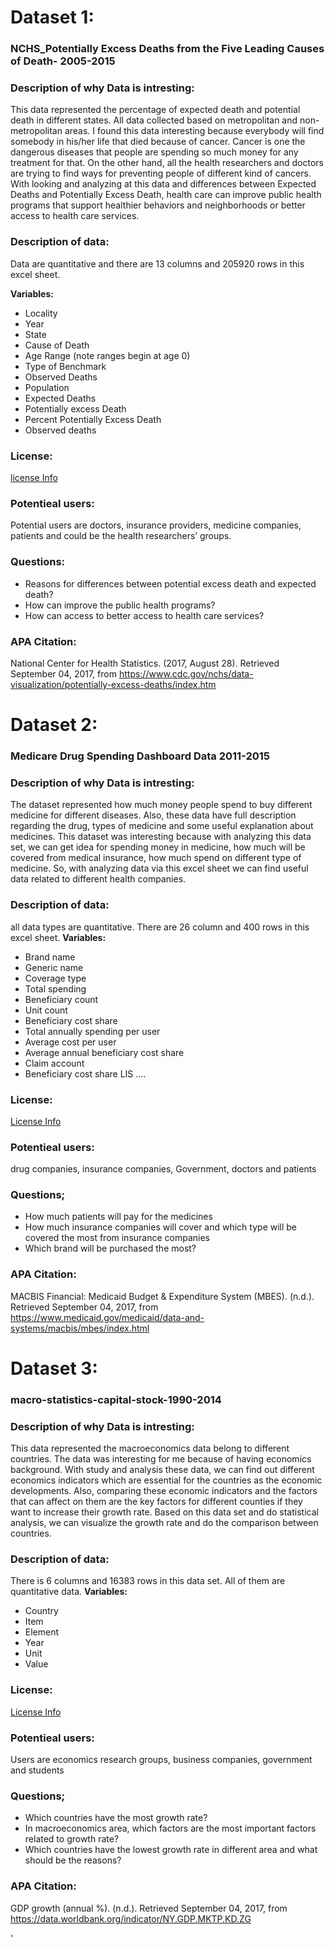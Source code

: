 # Dataset 1: 
### NCHS_Potentially Excess Deaths from the Five Leading Causes of Death- 2005-2015
### Description of why Data is intresting:
This data represented the percentage of expected death and potential death in different states. All data collected based on metropolitan and non-metropolitan areas. I found this data interesting because everybody will find somebody in his/her life that died because of cancer. Cancer is one the dangerous diseases that people are spending so much money for any treatment for that. On the other hand, all the health researchers and doctors are trying to find ways for preventing people of different kind of cancers. With looking and analyzing at this data and differences between Expected Deaths and Potentially Excess Death, health care can improve public health programs that support healthier behaviors and neighborhoods or better access to health care services.
### Description of data:
Data are quantitative and there are 13 columns and 205920 rows in this excel sheet.

**Variables:**
*	Locality  
*	Year  
*	State  
*	Cause of Death  
*	Age Range (note ranges begin at age 0)  
*	Type of Benchmark  
*	Observed Deaths   
*	Population  
*	Expected Deaths  
*	Potentially excess Death  
*	Percent Potentially Excess Death   
*	Observed deaths  
### License:
[license Info](https://www.cdc.gov/Other/privacy.html)

### Potentieal users: 
Potential users are doctors, insurance providers, medicine companies, patients and could be the health researchers’ groups.

### Questions:
* Reasons for differences between potential excess death and expected death?
* How can improve the public health programs?
* How can access to better access to health care services?
### APA Citation:
National Center for Health Statistics. (2017, August 28). Retrieved September 04, 2017, from https://www.cdc.gov/nchs/data-visualization/potentially-excess-deaths/index.htm

# Dataset 2:
### Medicare Drug Spending Dashboard Data 2011-2015
### Description of why Data is intresting:
The dataset represented how much money people spend to buy different medicine for different diseases. Also, these data have full description regarding the drug, types of medicine and some useful explanation about medicines. This dataset was interesting because with analyzing this data set, we can get idea for spending money in medicine, how much will be covered from medical insurance, how much spend on different type of medicine. So, with analyzing data via this excel sheet we can find useful data related to different health companies. 
### Description of data:
all data types are quantitative. There are 26 column and 400 rows in this excel sheet.
**Variables:**
* Brand name
*	Generic name
*	Coverage type
*	Total spending
*	Beneficiary count
*	Unit count
*	Beneficiary cost share
*	Total annually spending per user
*	Average cost per user
*	Average annual beneficiary cost share
*	Claim account
*	Beneficiary cost share LIS ….

### License:
[License Info](https://www.cms.gov/about-cms/agency-information/aboutwebsite/privacy-policy.html)

### Potentieal users: 
drug companies, insurance companies, Government, doctors and patients
### Questions;
* How much patients will pay for the medicines
* How much insurance companies will cover and which type will be covered the most from insurance companies
* Which brand will be purchased the most?
### APA Citation:
MACBIS Financial: Medicaid Budget & Expenditure System (MBES). (n.d.). Retrieved September 04, 2017, from https://www.medicaid.gov/medicaid/data-and-systems/macbis/mbes/index.html

# Dataset 3:
### macro-statistics-capital-stock-1990-2014
### Description of why Data is intresting:
This data represented the macroeconomics data belong to different countries. The data was interesting for me because of having economics background. With study and analysis these data, we can find out different economics indicators which are essential for the countries as the economic developments. Also, comparing these economic indicators and the factors that can affect on them are the key factors for different counties if they want to increase their growth rate. Based on this data set and do statistical analysis, we can visualize the growth rate and do the comparison between countries.
### Description of data:
There is 6 columns and 16383 rows in this data set. All of them are quantitative data. 
**Variables:** 
*	Country
*	Item	
*	Element	
*	Year	
*	Unit	
*	Value

### License:
[License Info](http://web.worldbank.org/WBSITE/EXTERNAL/0,,contentMDK:20130472~menuPK:1041850~pagePK:50016803~piPK:50016805~theSitePK:13,00.html)

### Potentieal users: 
Users are economics research groups, business companies, government and students
### Questions;
* Which countries have the most growth rate?
* In macroeconomics area, which factors are the most important factors related to growth rate?
* Which countries have the lowest growth rate in different area and what should be the reasons?
### APA Citation:

GDP growth (annual %). (n.d.). Retrieved September 04, 2017, from https://data.worldbank.org/indicator/NY.GDP.MKTP.KD.ZG


'

